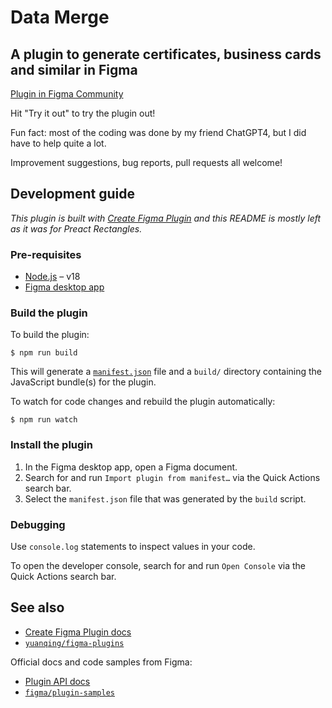 # Data Merge
## A plugin to generate certificates, business cards and similar in Figma

[Plugin in Figma Community](https://www.figma.com/community/plugin/1308577896517145604/data-merge)

Hit "Try it out" to try the plugin out! 

Fun fact: most of the coding was done by my friend ChatGPT4, but I did have to help quite a lot.

Improvement suggestions, bug reports, pull requests all welcome!
## Development guide

*This plugin is built with [Create Figma Plugin](https://yuanqing.github.io/create-figma-plugin/) and this README is mostly left as it was for Preact Rectangles.*

### Pre-requisites

- [Node.js](https://nodejs.org) – v18
- [Figma desktop app](https://figma.com/downloads/)

### Build the plugin

To build the plugin:

```
$ npm run build
```

This will generate a [`manifest.json`](https://figma.com/plugin-docs/manifest/) file and a `build/` directory containing the JavaScript bundle(s) for the plugin.

To watch for code changes and rebuild the plugin automatically:

```
$ npm run watch
```

### Install the plugin

1. In the Figma desktop app, open a Figma document.
2. Search for and run `Import plugin from manifest…` via the Quick Actions search bar.
3. Select the `manifest.json` file that was generated by the `build` script.

### Debugging

Use `console.log` statements to inspect values in your code.

To open the developer console, search for and run `Open Console` via the Quick Actions search bar.

## See also

- [Create Figma Plugin docs](https://yuanqing.github.io/create-figma-plugin/)
- [`yuanqing/figma-plugins`](https://github.com/yuanqing/figma-plugins#readme)

Official docs and code samples from Figma:

- [Plugin API docs](https://figma.com/plugin-docs/)
- [`figma/plugin-samples`](https://github.com/figma/plugin-samples#readme)
